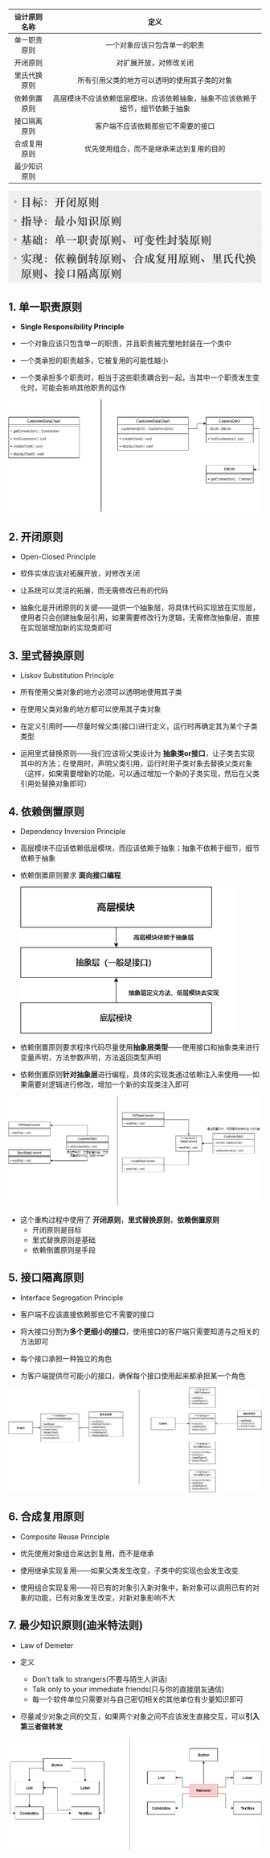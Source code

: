 | 设计原则名称 | 定义                                      |
|:------:|:---------------------------------------:|
| 单一职责原则 | 一个对象应该只包含单一的职责                          |
| 开闭原则   | 对扩展开放，对修改关闭                             |
| 里氏代换原则 | 所有引用父类的地方可以透明的使用其子类的对象                  |
| 依赖倒置原则 | 高层模块不应该依赖低层模块，应该依赖抽象，抽象不应该依赖于细节，细节依赖于抽象 |
| 接口隔离原则 | 客户端不应该依赖那些它不需要的接口                       |
| 合成复用原则 | 优先使用组合，而不是继承来达到复用的目的                    |
| 最少知识原则 |                                         |

![9](picture/9.png)

## 1. 单一职责原则

* **Single Responsibility Principle**

* 一个对象应该只包含单一的职责，并且职责被完整地封装在一个类中

* 一个类承担的职责越多，它被复用的可能性越小

* 一个类承担多个职责时，相当于这些职责耦合到一起，当其中一个职责发生变化时，可能会影响其他职责的运作

![单一职责原则.drawio](picture/单一职责原则.drawio.png)

## 2. 开闭原则

* Open-Closed Principle

* 软件实体应该对拓展开放，对修改关闭

* 让系统可以灵活的拓展，而无需修改已有的代码

* 抽象化是开闭原则的关键——提供一个抽象层，将具体代码实现放在实现层，使用者只会创建抽象层引用，如果需要修改行为逻辑，无需修改抽象层，直接在实现层增加新的实现类即可

## 3. 里式替换原则

* Liskov Substitution Principle

* 所有使用父类对象的地方必须可以透明地使用其子类

* 在使用父类对象的地方都可以使用其子类对象

* 在定义引用时——尽量时候父类(接口)进行定义，运行时再确定其为某个子类类型

* 运用里式替换原则——我们应该将父类设计为 **抽象类or接口**，让子类去实现其中的方法；在使用时，声明父类引用，运行时用子类对象去替换父类对象（这样，如果需要增新的功能，可以通过增加一个新的子类实现，然后在父类引用处替换对象即可）

## 4. 依赖倒置原则

* Dependency Inversion Principle

* 高层模块不应该依赖低层模块，而应该依赖于抽象；抽象不依赖于细节，细节依赖于抽象

* 依赖倒置原则要求 **面向接口编程**
  
  ![依赖倒置原则.drawio](picture/依赖倒置原则.drawio.png)

* 依赖倒置原则要求程序代码尽量使用**抽象层类型**——使用接口和抽象类来进行变量声明，方法参数声明，方法返回类型声明

* 依赖倒置原则**针对抽象层**进行编程，具体的实现类通过依赖注入来使用——如果需要对逻辑进行修改，增加一个新的实现类注入即可

![依赖倒置原则例子.drawio](picture/依赖倒置原则例子.drawio.png)

* 这个重构过程中使用了 **开闭原则**，**里式替换原则**，**依赖倒置原则**
  * 开闭原则是目标
  * 里式替换原则是基础
  * 依赖倒置原则是手段

## 5. 接口隔离原则

* Interface Segregation Principle

* 客户端不应该直接依赖那些它不需要的接口

* 将大接口分割为**多个更细小的接口**，使用接口的客户端只需要知道与之相关的方法即可

* 每个接口承担一种独立的角色

* 为客户端提供尽可能小的接口，确保每个接口使用起来都承担某一个角色

![接口隔离原则.drawio](picture/接口隔离原则.drawio.png)

## 6. 合成复用原则

* Composite Reuse Principle

* 优先使用对象组合来达到复用，而不是继承

* 使用继承实现复用——如果父类发生改变，子类中的实现也会发生改变

* 使用组合实现复用——将已有的对象引入新对象中，新对象可以调用已有的对象的功能，已有对象发生改变，对新对象影响不大

## 7. 最少知识原则(迪米特法则)

* Law of Demeter

* 定义
  
  * Don't talk to strangers(不要与陌生人讲话)
  * Talk only to your immediate friends(只与你的直接朋友通信)
  * 每一个软件单位只需要对与自己密切相关的其他单位有少量知识即可

* 尽量减少对象之间的交互，如果两个对象之间不应该发生直接交互，可以**引入第三者做转发**

![最少知识原则.drawio](picture/最少知识原则.drawio.png)